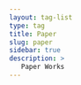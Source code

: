 ```yaml
---
layout: tag-list
type: tag
title: Paper
slug: paper
sidebar: true
description: >
   Paper Works
---
```

